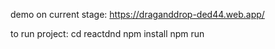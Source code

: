 demo on current stage: https://draganddrop-ded44.web.app/

to run project:
cd reactdnd
npm install
npm run